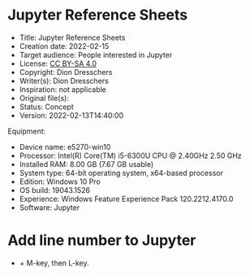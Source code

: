 # Jupyter Reference Sheets

* Title: Jupyter Reference Sheets
* Creation date:  2022-02-15
* Target audience: People interested in Jupyter
* License: [CC BY-SA 4.0](https://creativecommons.org/licenses/by-sa/4.0/)
* Copyright: Dion Dresschers
* Writer(s): Dion Dresschers
* Inspiration: not applicable
* Original file(s): 
* Status: Concept
* Version: 2022-02-13T14:40:00

Equipment: 

* Device name: e5270-win10
* Processor: Intel(R) Core(TM) i5-6300U CPU @ 2.40GHz   2.50 GHz
* Installed RAM: 8.00 GB (7.67 GB usable)
* System type: 64-bit operating system, x64-based processor
* Edition: Windows 10 Pro
* OS build: 19043.1526
* Experience: Windows Feature Experience Pack 120.2212.4170.0
* Software: Jupyter

# Add line number to Jupyter

* <CTRL> + M-key, then L-key.